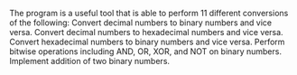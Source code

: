 The program is a useful tool that is able to perform 11 different conversions of the following:
Convert decimal numbers to binary numbers and vice versa.
Convert decimal numbers to hexadecimal numbers and vice versa.
Convert hexadecimal numbers to binary numbers and vice versa.
Perform bitwise operations including AND, OR, XOR, and NOT on binary numbers.
Implement addition of two binary numbers.
